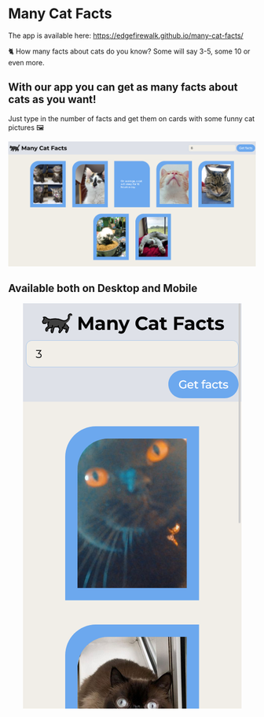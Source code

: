 # Many Cat Facts

The app is available here: https://edgefirewalk.github.io/many-cat-facts/

🐈 How many facts about cats do you know? Some will say 3-5, some 10 or even more.

## With our app you can get as many facts about cats as you want!

Just type in the number of facts and get them on cards with some funny cat pictures 🖼️

<p align="center">
  <img src="screenshots/1.png">
</p>

## Available both on Desktop and Mobile

<p align="center">
  <img src="screenshots/2.png">
</p>

